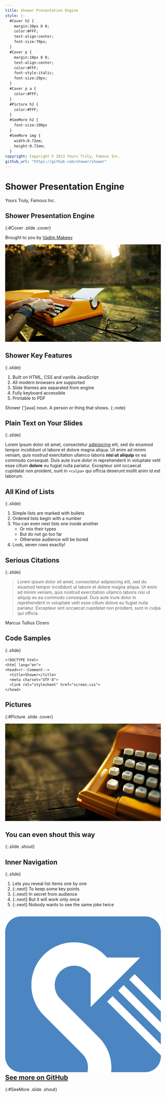 ```yaml
---
title: Shower Presentation Engine
style: |-
  #Cover h2 {
    margin:30px 0 0;
    color:#FFF;
    text-align:center;
    font-size:70px;
  }
  #Cover p {
    margin:10px 0 0;
    text-align:center;
    color:#FFF;
    font-style:italic;
    font-size:20px;
  }
  #Cover p a {
    color:#FFF;
  }
  #Picture h2 {
    color:#FFF;
  }
  #SeeMore h2 {
    font-size:100px
  }
  #SeeMore img {
    width:0.72em;
    height:0.72em;
  }
copyright: Copyright © 2013 Yours Truly, Famous Inc.
github_url: "https://github.com/shower/shower"
---
```


# Shower Presentation Engine

Yours Truly, Famous Inc.


## Shower Presentation Engine
{:#Cover .slide .cover}

Brought to you by <a href="http://pepelsbey.net">Vadim Makeev</a>

<img src="pictures/cover.jpg" alt="" />
<!-- photo by John Carey, fiftyfootshadows.net -->


## Shower Key Features
{:.slide}

1. Built on HTML, CSS and vanilla JavaScript
2. All modern browsers are supported
3. Slide themes are separated from engine
4. Fully keyboard accessible
5. Printable to PDF

Shower ['ʃəuə] noun. A person or thing that shows.
{:.note}


## Plain Text on Your Slides
{:.slide}

Lorem ipsum dolor sit amet, consectetur <a href="#4">adipisicing</a> elit, sed do eiusmod tempor incididunt ut labore et dolore magna aliqua. Ut enim ad minim veniam, *quis nostrud* exercitation ullamco laboris **nisi ut aliquip** ex ea commodo consequat. Duis aute irure _dolor_ in reprehenderit in voluptate velit esse cillum **dolore** eu fugiat nulla pariatur. Excepteur sint occaecat cupidatat non proident, sunt in `<culpa>` qui officia deserunt mollit anim id est laborum.


## All Kind of Lists
{:.slide}

1.  Simple lists are marked with bullets
2.  Ordered lists begin with a number
3.  You can even nest lists one inside another
    - Or mix their types
    - But do not go too far
    - Otherwise audience will be bored
4.  Look, seven rows exactly!


## Serious Citations
{:.slide}

> Lorem ipsum dolor sit amet, consectetur adipisicing elit, sed do eiusmod tempor incididunt ut labore et dolore magna aliqua. Ut enim ad minim veniam, quis nostrud exercitation ullamco laboris nisi ut aliquip ex ea commodo consequat. Duis aute irure dolor in reprehenderit in voluptate velit esse cillum dolore eu fugiat nulla pariatur. Excepteur sint occaecat cupidatat non proident, sunt in culpa qui officia.

<figcaption>Marcus Tullius Cicero</figcaption>


## Code Samples
{:.slide}

    <!DOCTYPE html>
    <html lang="en">
    <head><!--Comment-->
      <title>Shower</title>
      <meta charset="UTF-8">
      <link rel="stylesheet" href="screen.css">
    </head>


## Pictures
{:#Picture .slide .cover}

<img src="pictures/picture.jpg" alt="">
<!-- photo by John Carey, fiftyfootshadows.net -->


## You can even shout this way
{:.slide .shout}


## Inner Navigation
{:.slide}

1. Lets you reveal list items one by one
2. {:.next} To keep some key points
3. {:.next} In secret from audience
4. {:.next} But it will work only once
5. {:.next} Nobody wants to see the same joke twice


## <img src="pictures/logo.svg" alt=""> <a href="https://github.com/shower/shower/">See more on GitHub</a>
{:#SeeMore .slide .shout}
